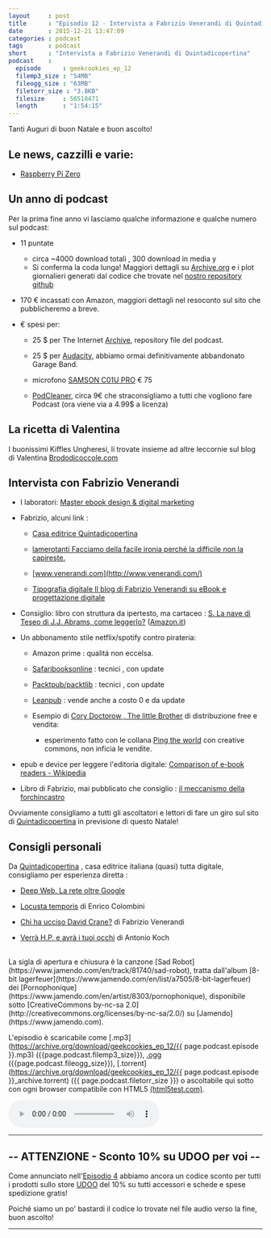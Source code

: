 ```yaml
---
layout     : post
title      : "Episodio 12 - Intervista a Fabrizio Venerandi di Quintadicopertina" 
date       : 2015-12-21 13:47:09
categories : podcast
tags       : podcast 
short      : "Intervista a Fabrizio Venerandi di Quintadicopertina"
podcast    :
  episode      : geekcookies_ep_12
  filemp3_size : "54MB"
  fileogg_size : "63MB"
  filetorr_size : "3.8KB"
  filesize     : 56518471
  length       : "1:54:15"
---
```


Tanti Auguri di buon Natale e buon ascolto!

## Le news, cazzilli e varie:

* [Raspberry Pi Zero](https://www.raspberrypi.org/blog/raspberry-pi-zero/) 

## Un anno di podcast

Per la prima fine anno vi lasciamo qualche informazione e qualche numero sul podcast:

* 11 puntate

    * circa ~4000 download totali , 300 download in media
y
    * Si conferma la coda lunga! Maggiori dettagli su [Archive.org](https://archive.org/search.php?query=creator%3A%22Geekcookiespodcast%22&sort=-publicdate) e i plot giornalieri generati dal codice che trovate nel [nostro repository github](https://github.com/geekcookiespodcast/geekcookiespodcast_scripts)

<!-- more -->

* 170 € incassati con Amazon,  maggiori dettagli nel resoconto sul sito che pubblicheremo a breve.

* € spesi per:

    * 25 $ per The Internet [Archive](https://archive.org/), repository file del podcast.

    * 25 $ per [Audacity](http://audacityteam.org/), abbiamo ormai definitivamente abbandonato Garage Band.

    * microfono [SAMSON C01U PRO](http://geni.us/1Y3f) € 75 

    * [PodCleaner](http://www.podcleaner.com/), circa 9€ che straconsigliamo a tutti che vogliono fare Podcast (ora viene via a 4.99$ a licenza)


## La ricetta di Valentina

I buonissimi Kiffles Ungheresi, li trovate insieme ad altre leccornie sul blog di Valentina [Brododicoccole.com](http://www.brododicoccole.com/kiffles-ungheresi-al-formaggio/) 

## Intervista con Fabrizio Venerandi

* I laboratori: [Master ebook design & digital marketing](http://www.quintadicopertina.com/fabriziovenerandi/?p=368)

* Fabrizio, alcuni link : 

    * [Casa editrice Quintadicopertina](http://www.quintadicopertina.com/)

    * [lamerotanti Facciamo della facile ironia perché la difficile non la capireste.](https://lamerotanti.wordpress.com/)

    * [www.venerandi.com](http://www.venerandi.com/)

    * [Tipografia digitale  Il blog di Fabrizio Venerandi su eBook e progettazione digitale](http://www.quintadicopertina.com/fabriziovenerandi/)

* Consiglio: libro con struttura da ipertesto, ma cartaceo : [S. La nave di Teseo di J.J. Abrams, come leggerlo?](http://www.vanityfair.it/show/libri/14/12/15/s-la-nave-di-teseo-libro-jj-abrams-doug-dorst-come-leggerlo) ([Amazon.it](http://geni.us/2xh))

* Un abbonamento stile netflix/spotify contro pirateria:

    * Amazon prime : qualitá non eccelsa.
    * [Safaribooksonline](https://www.safaribooksonline.com/) : tecnici , con update
    * [Packtpub/packtlib](https://www.packtpub.com/packtlib) : tecnici , con update
    * [Leanpub](https://leanpub.com/) : vende anche a costo 0 e da update

    * Esempio di [Cory Doctorow , The little Brother](http://craphound.com/littlebrother/download/) di distribuzione free e vendita:

        * esperimento fatto con le collana [Ping the world](http://www.quintadicopertina.com/index.php?page=shop.product_details&flypage=flypage_images.tpl&product_id=120&category_id=7&keyword=danza&option=com_virtuemart&Itemid=56) con creative commons, non inficia le vendite.

* epub e device per leggere l'editoria digitale: [Comparison of e-book readers - Wikipedia](https://en.wikipedia.org/wiki/Comparison_of_e-book_readers)

* Libro di Fabrizio, mai pubblicato che consiglio : [il meccanismo della forchincastro](https://lamerotanti.wordpress.com/2009/12/15/il-meccanismo-della-forchincastro/)

Ovviamente consigliamo a tutti gli ascoltatori e lettori di fare un giro sul sito di [Quintadicopertina](http://www.quintadicopertina.com/) in previsione di questo Natale!

## Consigli personali

Da [Quintadicopertina](http://www.quintadicopertina.com/) , casa editrice italiana (quasi) tutta digitale, consigliamo per esperienza diretta :

* [Deep Web. La rete oltre Google](http://www.quintadicopertina.com/index.php?option=com_content&view=article&id=311:deep-web-la-rete-oltre-google&catid=46:polinformazione&Itemid=65)

* [Locusta temporis](http://www.quintadicopertina.com/index.php?option=com_content&view=category&layout=blog&id=38&Itemid=74) di Enrico Colombini

* [Chi ha ucciso David Crane?](http://www.quintadicopertina.com/index.php?option=com_content&view=category&layout=blog&id=40&Itemid=75)  di Fabrizio Venerandi 

* [Verrà H.P. e avrà i tuoi occhi](http://www.quintadicopertina.com/index.php?option=com_content&view=article&id=279:verra-hp-e-avra-i-tuoi-occhi&catid=44:polistorie&Itemid=63) di Antonio Koch


<br />
La sigla di apertura e chiusura è la canzone [Sad Robot](https://www.jamendo.com/en/track/81740/sad-robot), tratta dall'album [8-bit lagerfeuer](https://www.jamendo.com/en/list/a7505/8-bit-lagerfeuer) dei [Pornophonique](https://www.jamendo.com/en/artist/8303/pornophonique), disponibile sotto [CreativeCommons by-nc-sa 2.0](http://creativecommons.org/licenses/by-nc-sa/2.0/) su [Jamendo](https://www.jamendo.com).

L'episodio è scaricabile come [.mp3](https://archive.org/download/geekcookies_ep_12/{{ page.podcast.episode }}.mp3) ({{page.podcast.filemp3_size}}), [.ogg](https://archive.org/download/geekcookies_ep_12/{{page.podcast.episode}}.ogg) ({{page.podcast.fileogg_size}}), [.torrent](https://archive.org/download/geekcookies_ep_12/{{ page.podcast.episode }}_archive.torrent) ({{ page.podcast.filetorr_size }}) o ascoltabile qui sotto con ogni browser compatibile con HTML5 [(html5test.com)](http://html5test.com/).

<!--HTML5 audio player,see http://www.bloggerbuster.com/2012/07/how-to-add-music-player-in-blogspot.html-->
<audio preload = "metadata" controls> 
<source src="{{page.podcast.filemp3}}" /> 
If you cannot see the audio controls, your browser does not support the audio element 
</audio>

---

## -- ATTENZIONE - Sconto 10% su UDOO per voi --

Come annunciato nell'[Episodio 4](http://geekcookies.github.io/podcast/2015/02/09/episodio-4/) abbiamo ancora un codice sconto per tutti i prodotti sullo store [UDOO](http://shop.udoo.org/) del 10% su tutti accessori e schede e spese spedizione gratis!

Poiché siamo un po' bastardi il codice lo trovate nel file audio verso la fine, buon ascolto!

---

